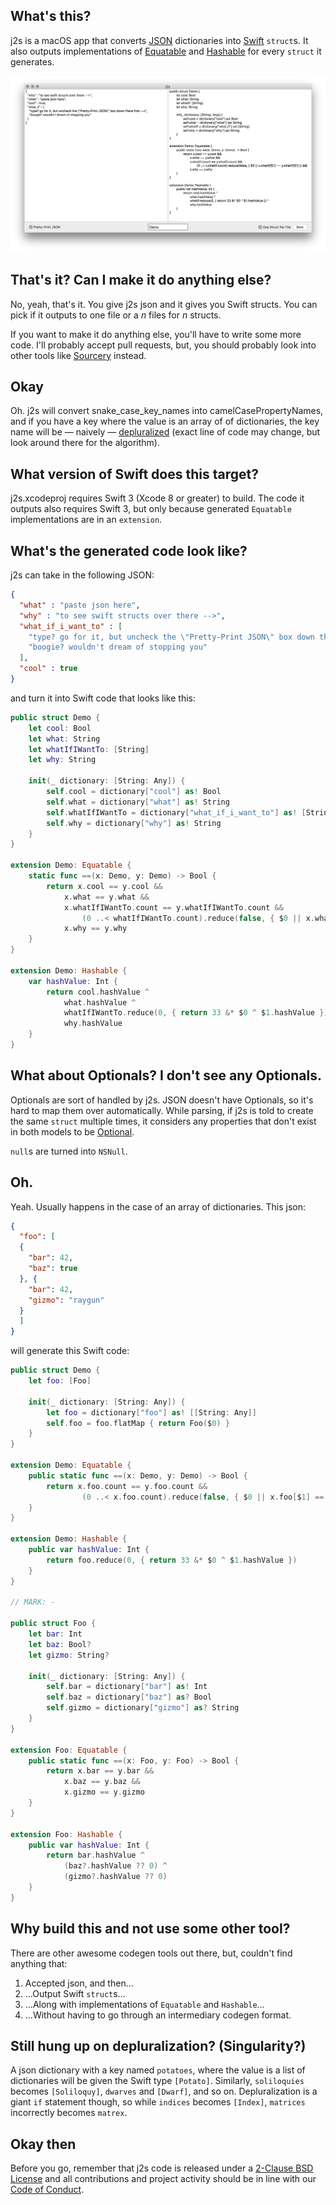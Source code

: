 ## What's this?
j2s is a macOS app that converts [JSON](https://en.wikipedia.org/wiki/JSON) dictionaries into [Swift](https://swift.org) `struct`s. It also outputs implementations of [Equatable](https://developer.apple.com/reference/swift/equatable) and [Hashable](https://developer.apple.com/reference/swift/hashable) for every `struct` it generates.

![Screenshot](Screenshot.png?raw=true)

## That's it? Can I make it do anything else?
No, yeah, that's it. You give j2s json and it gives you Swift structs. You can pick if it outputs to one file or a _n_ files for _n_ structs.

If you want to make it do anything else, you'll have to write some more code. I'll probably accept pull requests, but, you should probably look into other tools like [Sourcery](https://github.com/krzysztofzablocki/Sourcery) instead.

## Okay
Oh. j2s will convert snake_case_key_names into camelCasePropertyNames, and if you have a key where the value is an array of of dictionaries, the key name will be — naively — [depluralized](https://github.com/zadr/j2s/blob/main/j2s/j2s.swift#L209) (exact line of code may change, but look around there for the algorithm).

## What version of Swift does this target?
j2s.xcodeproj requires Swift 3 (Xcode 8 or greater) to build. The code it outputs also requires Swift 3, but only because generated `Equatable` implementations are in an `extension`.

## What's the generated code look like?

j2s can take in the following JSON:

```json
{
  "what" : "paste json here",
  "why" : "to see swift structs over there -->",
  "what_if_i_want_to" : [
    "type? go for it, but uncheck the \"Pretty-Print JSON\" box down there first --v",
    "boogie? wouldn't dream of stopping you"
  ],
  "cool" : true
}
```

and turn it into Swift code that looks like this:

```swift
public struct Demo {
	let cool: Bool
	let what: String
	let whatIfIWantTo: [String]
	let why: String

	init(_ dictionary: [String: Any]) {
		self.cool = dictionary["cool"] as! Bool
		self.what = dictionary["what"] as! String
		self.whatIfIWantTo = dictionary["what_if_i_want_to"] as! [String]
		self.why = dictionary["why"] as! String
	}
}

extension Demo: Equatable {
 	static func ==(x: Demo, y: Demo) -> Bool {
		return x.cool == y.cool && 
			x.what == y.what && 
			x.whatIfIWantTo.count == y.whatIfIWantTo.count && 
				(0 ..< whatIfIWantTo.count).reduce(false, { $0 || x.whatIfIWantTo[$1] == y.whatIfIWantTo[$1] }) && 
			x.why == y.why
	} 
}

extension Demo: Hashable {
 	var hashValue: Int {
		return cool.hashValue ^ 
			what.hashValue ^ 
			whatIfIWantTo.reduce(0, { return 33 &* $0 ^ $1.hashValue }) ^ 
			why.hashValue
	} 
}
```

## What about Optionals? I don't see any Optionals.
Optionals are sort of handled by j2s. JSON doesn't have Optionals, so it's hard to map them over automatically. While parsing, if j2s is told to create the same `struct` multiple times, it considers any properties that don't exist in both models to be [Optional](http://swiftdoc.org/v3.0/type/Optional/).

`null`s are turned into `NSNull`.

## Oh.
Yeah. Usually happens in the case of an array of dictionaries. This json:
```json
{
  "foo": [
  {
    "bar": 42,
	"baz": true
  }, {
    "bar": 42,
	"gizmo": "raygun"
  }
  ]
}
```

will generate this Swift code:

```swift
public struct Demo {
	let foo: [Foo]

	init(_ dictionary: [String: Any]) {
		let foo = dictionary["foo"] as! [[String: Any]]
		self.foo = foo.flatMap { return Foo($0) }
	}
}

extension Demo: Equatable {
 	public static func ==(x: Demo, y: Demo) -> Bool {
		return x.foo.count == y.foo.count && 
				(0 ..< x.foo.count).reduce(false, { $0 || x.foo[$1] == y.foo[$1] })
	} 
}

extension Demo: Hashable {
 	public var hashValue: Int {
		return foo.reduce(0, { return 33 &* $0 ^ $1.hashValue })
	} 
}

// MARK: -

public struct Foo {
	let bar: Int
	let baz: Bool?
	let gizmo: String?

	init(_ dictionary: [String: Any]) {
		self.bar = dictionary["bar"] as! Int
		self.baz = dictionary["baz"] as? Bool
		self.gizmo = dictionary["gizmo"] as? String
	}
}

extension Foo: Equatable {
 	public static func ==(x: Foo, y: Foo) -> Bool {
		return x.bar == y.bar && 
			x.baz == y.baz && 
			x.gizmo == y.gizmo
	} 
}

extension Foo: Hashable {
 	public var hashValue: Int {
		return bar.hashValue ^ 
			(baz?.hashValue ?? 0) ^ 
			(gizmo?.hashValue ?? 0)
	} 
}
```

## Why build this and not use some other tool?
There are other awesome codegen tools out there, but, couldn't find anything that:

1. Accepted json, and then…
2. …Output Swift `struct`s…
3. …Along with implementations of `Equatable` and `Hashable`…
4. …Without having to go through an intermediary codegen format.

## Still hung up on depluralization? (Singularity?)
A json dictionary with a key named `potatoes`, where the value is a list of dictionaries will be given the Swift type `[Potato]`. Similarly, `soliloquies` becomes `[Soliloquy]`, `dwarves` and `[Dwarf]`, and so on. Depluralization is a giant `if` statement though, so while `indices` becomes `[Index]`, `matrices` incorrectly becomes `matrex`.

## Okay then
Before you go, remember that j2s code is released under a [2-Clause BSD License](LICENSE.md) and all contributions and project activity should be in line with our [Code of Conduct](CODE_OF_CONDUCT.md).
